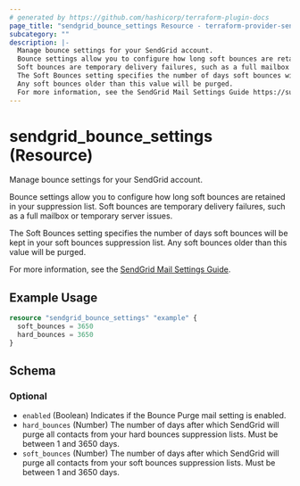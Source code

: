 ```yaml
---
# generated by https://github.com/hashicorp/terraform-plugin-docs
page_title: "sendgrid_bounce_settings Resource - terraform-provider-sendgrid"
subcategory: ""
description: |-
  Manage bounce settings for your SendGrid account.
  Bounce settings allow you to configure how long soft bounces are retained in your suppression list.
  Soft bounces are temporary delivery failures, such as a full mailbox or temporary server issues.
  The Soft Bounces setting specifies the number of days soft bounces will be kept in your soft bounces suppression list.
  Any soft bounces older than this value will be purged.
  For more information, see the SendGrid Mail Settings Guide https://support.sendgrid.com/hc/en-us/articles/9489871931803-Mail-Settings-Guide-within-a-SendGrid-Account.
---
```


# sendgrid_bounce_settings (Resource)

Manage bounce settings for your SendGrid account.

Bounce settings allow you to configure how long soft bounces are retained in your suppression list.
Soft bounces are temporary delivery failures, such as a full mailbox or temporary server issues.

The Soft Bounces setting specifies the number of days soft bounces will be kept in your soft bounces suppression list.
Any soft bounces older than this value will be purged.

For more information, see the [SendGrid Mail Settings Guide](https://support.sendgrid.com/hc/en-us/articles/9489871931803-Mail-Settings-Guide-within-a-SendGrid-Account).

## Example Usage

```terraform
resource "sendgrid_bounce_settings" "example" {
  soft_bounces = 3650
  hard_bounces = 3650
}
```

<!-- schema generated by tfplugindocs -->
## Schema

### Optional

- `enabled` (Boolean) Indicates if the Bounce Purge mail setting is enabled.
- `hard_bounces` (Number) The number of days after which SendGrid will purge all contacts from your hard bounces suppression lists. Must be between 1 and 3650 days.
- `soft_bounces` (Number) The number of days after which SendGrid will purge all contacts from your soft bounces suppression lists. Must be between 1 and 3650 days.
